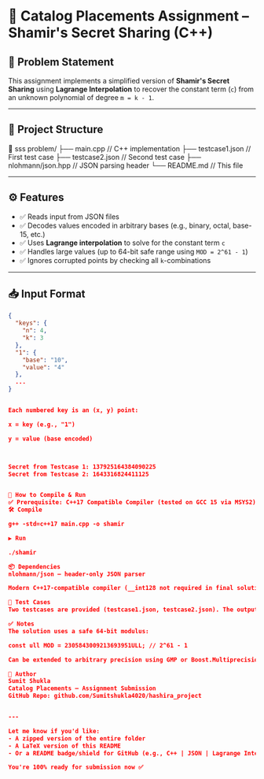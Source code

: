 # 📌 Catalog Placements Assignment – Shamir's Secret Sharing (C++)

## 📝 Problem Statement

This assignment implements a simplified version of **Shamir's Secret Sharing** using **Lagrange Interpolation** to recover the constant term (`c`) from an unknown polynomial of degree `m = k - 1`.

---

## 📂 Project Structure

📁 sss problem/
├── main.cpp // C++ implementation
├── testcase1.json // First test case
├── testcase2.json // Second test case
├── nlohmann/json.hpp // JSON parsing header
└── README.md // This file


---

## ⚙️ Features

- ✅ Reads input from JSON files
- ✅ Decodes values encoded in arbitrary bases (e.g., binary, octal, base-15, etc.)
- ✅ Uses **Lagrange interpolation** to solve for the constant term `c`
- ✅ Handles large values (up to 64-bit safe range using `MOD = 2^61 - 1`)
- ✅ Ignores corrupted points by checking all `k`-combinations

---

## 📥 Input Format

```json
{
  "keys": {
    "n": 4,
    "k": 3
  },
  "1": {
    "base": "10",
    "value": "4"
  },
  ...
}


Each numbered key is an (x, y) point:

x = key (e.g., "1")

y = value (base encoded)



Secret from Testcase 1: 137925164384090225
Secret from Testcase 2: 1643316824411125


🚀 How to Compile & Run
✅ Prerequisite: C++17 Compatible Compiler (tested on GCC 15 via MSYS2)
🛠️ Compile

g++ -std=c++17 main.cpp -o shamir

▶️ Run

./shamir

📦 Dependencies
nlohmann/json — header-only JSON parser

Modern C++17-compatible compiler (__int128 not required in final solution)

🧪 Test Cases
Two testcases are provided (testcase1.json, testcase2.json). The output prints the recovered constant (c) for both cases.

✅ Notes
The solution uses a safe 64-bit modulus:

const ull MOD = 2305843009213693951ULL; // 2^61 - 1

Can be extended to arbitrary precision using GMP or Boost.Multiprecision if needed for 256-bit range.

🙌 Author
Sumit Shukla
Catalog Placements — Assignment Submission
GitHub Repo: github.com/Sumitshukla4020/hashira_project


---

Let me know if you'd like:
- A zipped version of the entire folder
- A LaTeX version of this README
- Or a README badge/shield for GitHub (e.g., C++ | JSON | Lagrange Interpolation)

You're 100% ready for submission now ✅
